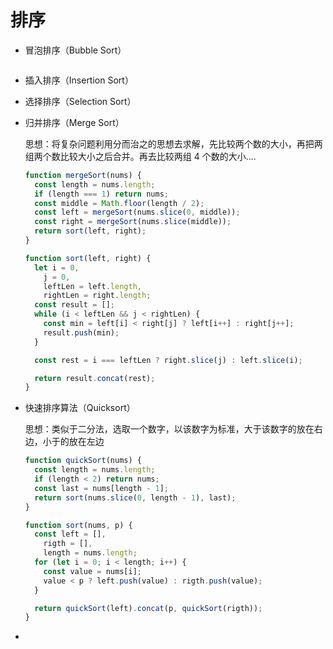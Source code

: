 # 排序

- 冒泡排序（Bubble Sort）

```js
```

- 插入排序（Insertion Sort）
- 选择排序（Selection Sort）
- 归并排序（Merge Sort）

  思想：将复杂问题利用分而治之的思想去求解，先比较两个数的大小，再把两组两个数比较大小之后合并。再去比较两组 4 个数的大小....

  ```js
  function mergeSort(nums) {
    const length = nums.length;
    if (length === 1) return nums;
    const middle = Math.floor(length / 2);
    const left = mergeSort(nums.slice(0, middle));
    const right = mergeSort(nums.slice(middle));
    return sort(left, right);
  }

  function sort(left, right) {
    let i = 0,
      j = 0,
      leftLen = left.length,
      rightLen = right.length;
    const result = [];
    while (i < leftLen && j < rightLen) {
      const min = left[i] < right[j] ? left[i++] : right[j++];
      result.push(min);
    }

    const rest = i === leftLen ? right.slice(j) : left.slice(i);

    return result.concat(rest);
  }
  ```

- 快速排序算法（Quicksort）

  思想：类似于二分法，选取一个数字，以该数字为标准，大于该数字的放在右边，小于的放在左边

  ```js
  function quickSort(nums) {
    const length = nums.length;
    if (length < 2) return nums;
    const last = nums[length - 1];
    return sort(nums.slice(0, length - 1), last);
  }

  function sort(nums, p) {
    const left = [],
      rigth = [],
      length = nums.length;
    for (let i = 0; i < length; i++) {
      const value = nums[i];
      value < p ? left.push(value) : rigth.push(value);
    }

    return quickSort(left).concat(p, quickSort(rigth));
  }
  ```

-
